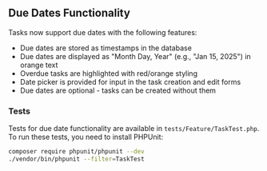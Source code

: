 ## Due Dates Functionality

Tasks now support due dates with the following features:

- Due dates are stored as timestamps in the database
- Due dates are displayed as "Month Day, Year" (e.g., "Jan 15, 2025") in orange text
- Overdue tasks are highlighted with red/orange styling
- Date picker is provided for input in the task creation and edit forms
- Due dates are optional - tasks can be created without them

### Tests

Tests for due date functionality are available in `tests/Feature/TaskTest.php`. To run these tests, you need to install PHPUnit:

```bash
composer require phpunit/phpunit --dev
./vendor/bin/phpunit --filter=TaskTest
``` 